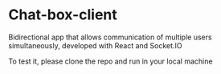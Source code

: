 # Chat-box-client

Bidirectional app that allows communication of multiple users simultaneously, developed with React and Socket.IO

To test it, please clone the repo and run in your local machine

